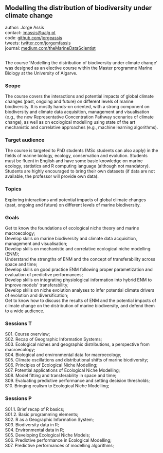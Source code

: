 
## Modelling the distribution of biodiversity under climate change

author: Jorge Assis <br>
contact: jmassis@ualg.pt <br>
code: [github.com/jorgeassis](https://github.com/jorgeassis) <br>
tweets: [twitter.com/jorgemfassis](https://twitter.com/jorgemfassis) <br>
journal: [medium.com/theMarineDataScientist](https://medium.com/themarinedatascientist) <br><br>

The course 'Modelling the distribution of biodiversity under climate change' was designed as an elective course within the Master programme Marine Biology at the University of Algarve.

### Scope
The course covers the interactions and potential impacts of global climate changes (past, ongoing and future) on different levels of marine biodiversity. It is mostly hands­-on oriented, with a strong component on biodiversity and climate data acquisition, management and visualisation (e.g., the new Representative Concentration Pathway scenarios of climate change), as well as on ecological modelling using state of the art mechanistic and correlative approaches (e.g., machine learning algorithms).

### Target audience
The course is targeted to PhD students (MSc students can also apply) in the fields of marine biology, ecology, conservation and evolution. Students must be fluent in English and have some basic knowledge on marine ecology, statistics and R computing language (although not mandatory). Students are highly encouraged to bring their own datasets (if data are not available, the professor will provide own data).

### Topics
Exploring interactions and potential impacts of global climate changes (past, ongoing and future) on different levels of marine biodiversity.

### Goals
Get to know the foundations of ecological niche theory and marine macroecology;<br>
Develop skills on marine biodiversity and climate data acquisition, management and visualisation;<br>
Develop skills on mechanistic and correlative ecological niche modelling (ENM);<br>
Understand the strengths of ENM and the concept of transferability across space and time;<br>
Develop skills on good practice ENM following proper parametization and evaluation of predictive performances;<br>
Develop skills on integrating physiological information into hybrid ENM to improve models' transferability;<br>
Develop skills on niche evolution analyses to infer potential climate drivers of evolution and diversification;<br>
Get to know how to discuss the results of ENM and the potential impacts of climate change on the distribution of marine biodiversity, and defend them to a wide audience.

### Sessions T
S01. Course overview;<br>
S02. Recap of Geographic Information Systems;<br>
S03. Ecological niches and geographic distributions, a perspective from macroecology;<br>
S04. Biological and environmental data for macroecology;<br>
S05. Climate oscillations and distributional shifts of marine biodiversity;<br>
S06. Principles of Ecological Niche Modelling;<br>
S07. Potential applications of Ecological Niche Modelling;<br>
S08. Model fitting and transferability in space and time;<br>
S09. Evaluating predictive performance and setting decision thresholds;<br>
S10. Bringing realism to Ecological Niche Modelling;<br>

### Sessions P
S01.1. Brief recap of R basics;<br>
S01.2. Basic programming elements;<br>
S02. R as a Geographic Information System;<br>
S03. Biodiversity data in R;<br>
S04. Environmental data in R;<br>
S05. Developing Ecological Niche Models;<br>
S06. Predictive performance in Ecological Modelling;<br>
S07. Predictive performances of modelling algorithms;<br>
